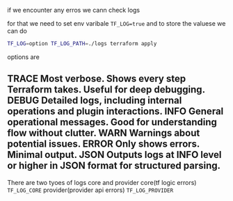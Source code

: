 if we encounter any erros we cann check logs 

for that we need to set env varibale ```TF_LOG=true``` and to store the valuese we can do 

```sh
TF_LOG=option TF_LOG_PATH=./logs terraform apply
```

options are

TRACE	Most verbose. Shows every step Terraform takes. Useful for deep debugging.
DEBUG	Detailed logs, including internal operations and plugin interactions.
INFO	General operational messages. Good for understanding flow without clutter.
WARN	Warnings about potential issues.
ERROR	Only shows errors. Minimal output.
JSON	Outputs logs at INFO level or higher in JSON format for structured parsing.
---
There are two tyoes of logs core and provider
core(tf logic errors) ```TF_LOG_CORE```
provider(provider api errors) ```TF_LOG_PROVIDER```
 